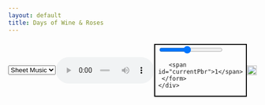 ```yaml
---
layout: default
title: Days of Wine & Roses
---
```

<head>
<script>
window.onload = function () {
 
  var v = document.getElementById("myAudio");
  var p = document.getElementById("pbr");
  var c = document.getElementById("currentPbr");
 
  p.addEventListener('input',function(){
    c.innerHTML = p.value;
    v.playbackRate = p.value;
  },false);
 
};
</script>
<style>
.audio_select {
  display: flex;
  justify-content: space-evenly;
  align-items: center;
  padding-top: 6px;
  padding-bottom: 6px;
  border: 2px black;
  border-style: hidden
}
.sheet_music {
  border: 2px black;
  border-style: hidden
}
.pbr_form {
  padding-left: 6px;
  padding-right: 6px;
  border: 2px black;
  border-style: solid
}
</style>
</head>
<body>
<div class="audio_select">
  <select onchange="document.getElementById('music').src = this.value">
   <option value="https://github.com/darluzmusic/low-brass-studio/raw/master/docs/assets/wr00.svg">Sheet Music</option>
   <option value="https://github.com/darluzmusic/low-brass-studio/raw/master/docs/assets/wr01.svg">Solo Guide</option>
   <option value="https://github.com/darluzmusic/low-brass-studio/raw/master/docs/assets/wr02.svg">Roots</option>
   <option value="https://github.com/darluzmusic/low-brass-studio/raw/master/docs/assets/wr03.svg">7ths to 3rds</option>
   <option value="https://github.com/darluzmusic/low-brass-studio/raw/master/docs/assets/wr04.svg">1st 2 Notes</option>
   <option value="https://github.com/darluzmusic/low-brass-studio/raw/master/docs/assets/wr05.svg">1st 3 Notes</option>
   <option value="https://github.com/darluzmusic/low-brass-studio/raw/master/docs/assets/wr06.svg">Triads</option>
   <option value="https://github.com/darluzmusic/low-brass-studio/raw/master/docs/assets/wr07.svg">1st 5 Notes</option>
   <option value="https://github.com/darluzmusic/low-brass-studio/raw/master/docs/assets/wr08.svg">7th Chords</option>
   </select>
  <audio id="myAudio" controls>
    <source src="https://github.com/darluzmusic/low-brass-studio/raw/master/docs/assets/audio/wr.mp3" type="audio/mpeg">
    Your browser does not support the audio element.
   </audio>
     <div class="pbr_form">
      <form>
       <input id="pbr" type="range" value="1" 
                       min="0.25" max="2" step="0.25" >
 
       <span id="currentPbr">1</span>
     </form>
    </div>
</div>
<center>
<div class="sheet_music">
<img id="music" src="https://github.com/darluzmusic/low-brass-studio/raw/master/docs/assets/wr00.svg" width="100%">
</div>
<center>
<body>
